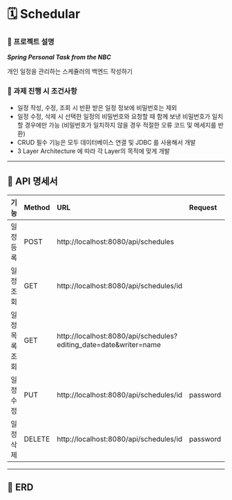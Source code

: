 # 🗓️ Schedular

### 📌 프로젝트 설명
***Spring Personal Task from the NBC***

개인 일정을 관리하는 스케쥴러의 백엔드 작성하기

### 📌 과제 진행 시 조건사항
*	일정 작성, 수정, 조회 시 반환 받은 일정 정보에 비밀번호는 제외
*	일정 수정, 삭제 시 선택한 일정의 비밀번호와 요청할 때 함께 보낸 비밀번호가 일치할 경우에만 가능 (비밀번호가 일치하지 않을 경우 적절한 오류 코드 및 메세지를 반환)
*	CRUD 필수 기능은 모두 데이터베이스 연결 및 JDBC 를 사용해서 개발
*	3 Layer Architecture 에 따라 각 Layer의 목적에 맞게 개발

---


## 📝 API 명세서
| 기능 | Method | URL | Request | Response | 상태 코드 |
|:---|:---|:---|:---|:---|:---|
| 일정 등록 | POST | http://localhost:8080/api/schedules |  | ID, Writer, Contents, Posting_date, Editing_date | 200(성공 상태) |
| 일정 조회 | GET | http://localhost:8080/api/schedules/id |  | ID, Writer, Contents, Posting_date, Editing_date  | 200(성공 상태) |
| 일정 목록 조회 | GET | http://localhost:8080/api/schedules?editing_date=date&writer=name |  | [ID, Writer, Contents, Posting_date, Editing_date]...[]  | 200(성공 상태) |
| 일정 수정 | PUT | http://localhost:8080/api/schedules/id | password | id | 200(성공 상태) |
| 일정 삭제 | DELETE | http://localhost:8080/api/schedules/id | password | id | 200(성공 상태) |

---


## 📅 ERD

